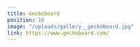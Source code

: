```yaml
---
title: Geckoboard
position: 16
image: "/uploads/gallery__geckoboard.jpg"
link: https://www.geckoboard.com/
---
```


